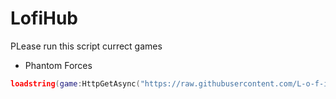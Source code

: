 # LofiHub

PLease run this script currect games

- Phantom Forces

```lua 
loadstring(game:HttpGetAsync("https://raw.githubusercontent.com/L-o-f-i/LofiHub/main/Main.lua", true))()
```
